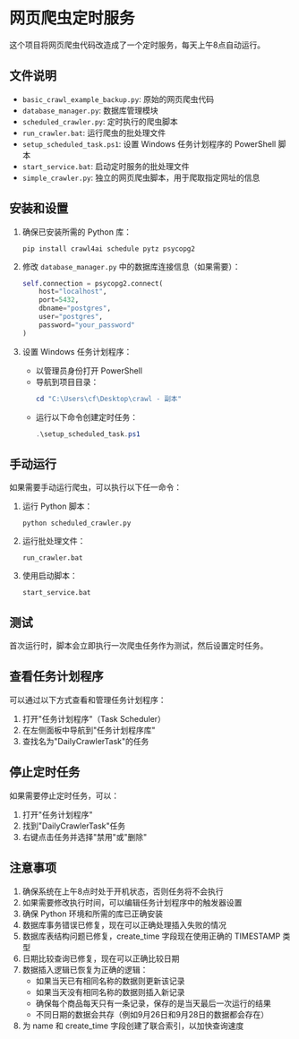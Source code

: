 # 网页爬虫定时服务

这个项目将网页爬虫代码改造成了一个定时服务，每天上午8点自动运行。

## 文件说明

- `basic_crawl_example_backup.py`: 原始的网页爬虫代码
- `database_manager.py`: 数据库管理模块
- `scheduled_crawler.py`: 定时执行的爬虫脚本
- `run_crawler.bat`: 运行爬虫的批处理文件
- `setup_scheduled_task.ps1`: 设置 Windows 任务计划程序的 PowerShell 脚本
- `start_service.bat`: 启动定时服务的批处理文件
- `simple_crawler.py`: 独立的网页爬虫脚本，用于爬取指定网址的信息

## 安装和设置

1. 确保已安装所需的 Python 库：
   ```
   pip install crawl4ai schedule pytz psycopg2
   ```

2. 修改 `database_manager.py` 中的数据库连接信息（如果需要）：
   ```python
   self.connection = psycopg2.connect(
       host="localhost",
       port=5432,
       dbname="postgres",
       user="postgres",
       password="your_password"
   )
   ```

3. 设置 Windows 任务计划程序：
   - 以管理员身份打开 PowerShell
   - 导航到项目目录：
     ```powershell
     cd "C:\Users\cf\Desktop\crawl - 副本"
     ```
   - 运行以下命令创建定时任务：
     ```powershell
     .\setup_scheduled_task.ps1
     ```

## 手动运行

如果需要手动运行爬虫，可以执行以下任一命令：

1. 运行 Python 脚本：
   ```
   python scheduled_crawler.py
   ```

2. 运行批处理文件：
   ```
   run_crawler.bat
   ```

3. 使用启动脚本：
   ```
   start_service.bat
   ```

## 测试

首次运行时，脚本会立即执行一次爬虫任务作为测试，然后设置定时任务。

## 查看任务计划程序

可以通过以下方式查看和管理任务计划程序：

1. 打开"任务计划程序"（Task Scheduler）
2. 在左侧面板中导航到"任务计划程序库"
3. 查找名为"DailyCrawlerTask"的任务

## 停止定时任务

如果需要停止定时任务，可以：

1. 打开"任务计划程序"
2. 找到"DailyCrawlerTask"任务
3. 右键点击任务并选择"禁用"或"删除"

## 注意事项

1. 确保系统在上午8点时处于开机状态，否则任务将不会执行
2. 如果需要修改执行时间，可以编辑任务计划程序中的触发器设置
3. 确保 Python 环境和所需的库已正确安装
4. 数据库事务错误已修复，现在可以正确处理插入失败的情况
5. 数据库表结构问题已修复，create_time 字段现在使用正确的 TIMESTAMP 类型
6. 日期比较查询已修复，现在可以正确比较日期
7. 数据插入逻辑已恢复为正确的逻辑：
   - 如果当天已有相同名称的数据则更新该记录
   - 如果当天没有相同名称的数据则插入新记录
   - 确保每个商品每天只有一条记录，保存的是当天最后一次运行的结果
   - 不同日期的数据会共存（例如9月26日和9月28日的数据都会存在）
8. 为 name 和 create_time 字段创建了联合索引，以加快查询速度